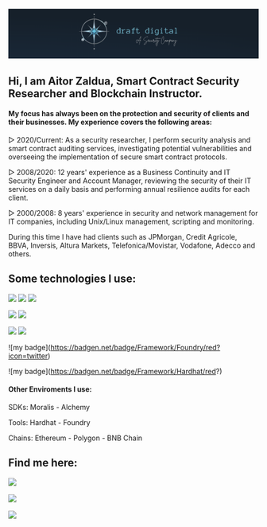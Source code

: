 ![image](https://github.com/aitorzaldua/aitorzaldua/blob/main/bannerGit.png)

## Hi, I am Aitor Zaldua, Smart Contract Security Researcher and Blockchain Instructor.

#### My focus has always been on the protection and security of clients and their businesses. My experience covers the following areas:

▻ 2020/Current: As a security researcher, I perform security analysis and smart contract auditing services, investigating potential vulnerabilities and overseeing the implementation of secure smart contract protocols. 

▻ 2008/2020: 12 years' experience as a Business Continuity and IT Security Engineer and Account Manager, reviewing the security of their IT services on a daily basis and performing annual resilience audits for each client.

▻ 2000/2008: 8 years' experience in security and network management for IT companies, including Unix/Linux management, scripting and monitoring.

During this time I have had clients such as JPMorgan, Credit Agricole, BBVA, Inversis, Altura Markets, Telefonica/Movistar, Vodafone, Adecco and others.


## Some technologies I use:
![](https://img.shields.io/badge/Solidity-e6e6e6?style=for-the-badge&logo=solidity&logoColor=black) ![](https://img.shields.io/badge/Rust-black?style=for-the-badge&logo=rust&logoColor=#E57324) ![](https://img.shields.io/badge/JavaScript-323330?style=for-the-badge&logo=javascript&logoColor=F7DF1E)

![](https://img.shields.io/badge/OpenZeppelin-4E5EE4?logo=OpenZeppelin&logoColor=fff&style=for-the-badge) ![](https://img.shields.io/badge/chainlink-375BD2?style=for-the-badge&logo=chainlink&logoColor=white) 

![](https://img.shields.io/badge/React-20232A?style=for-the-badge&logo=react&logoColor=61DAFB) ![](https://img.shields.io/badge/Tailwind_CSS-38B2AC?style=for-the-badge&logo=tailwind-css&logoColor=white)

!\[my badge\](https://badgen.net/badge/Framework/Foundry/red?icon=twitter)

!\[my badge\](https://badgen.net/badge/Framework/Hardhat/red?)

#### Other Enviroments I use: 

SDKs: Moralis  - Alchemy

Tools: Hardhat - Foundry

Chains: Ethereum - Polygon - BNB Chain

## Find me here:

[![](https://img.shields.io/badge/LinkedIn-0077B5?style=for-the-badge&logo=linkedin&logoColor=white)](https://www.linkedin.com/in/aitor-zaldua/) 

[![](https://img.shields.io/badge/Twitter-1DA1F2?style=for-the-badge&logo=twitter&logoColor=white)](https://twitter.com/azdraft_) 

[![](https://img.shields.io/badge/Medium-12100E?style=for-the-badge&logo=medium&logoColor=white)](https://aitorzaldua.medium.com/)


